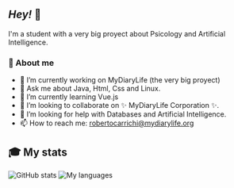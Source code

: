 ## _Hey!_ 👋

I'm a student with a very big proyect about Psicology and Artificial Intelligence.

### 💭 About me

- 🔭 I’m currently working on MyDiaryLife (the very big proyect)
- 💬 Ask me about Java, Html, Css and Linux.
- 🌱 I’m currently learning Vue.js
- 👯 I’m looking to collaborate on ✨ MyDiaryLife Corporation ✨.
- 🤔 I’m looking for help with Databases and Artificial Intelligence.
- 📫 How to reach me: robertocarrichi@mydiarylife.org

## 🎓 My stats
![GitHub stats](https://github-readme-stats.vercel.app/api/top-langs/?username=RobertoCarrichi&layout=compact)
![My languages](https://github-readme-stats.vercel.app/api?username=RobertoCarrichi&show_icons=true)
